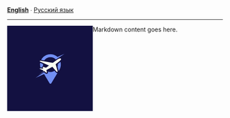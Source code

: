 **[English](README.md)** ∙ [Русский язык](README.ru.md)
___
<div align="center">
    <img src="/assets/images/flightinfo.png" align="left"/>
    <div align="left" style="padding-left-left: 30px;">
        Markdown content goes here.
    </div>
</div>
<br clear="left"/>
